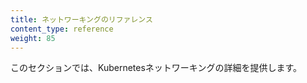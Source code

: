 ```yaml
---
title: ネットワーキングのリファレンス
content_type: reference
weight: 85
---
```


<!-- overview -->
このセクションでは、Kubernetesネットワーキングの詳細を提供します。

<!-- body -->
